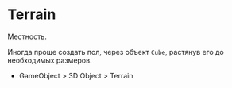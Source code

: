 # Terrain
Местность.

Иногда проще создать пол, через объект `Cube`, растянув его до необходимых размеров.

* GameObject > 3D Object > Terrain